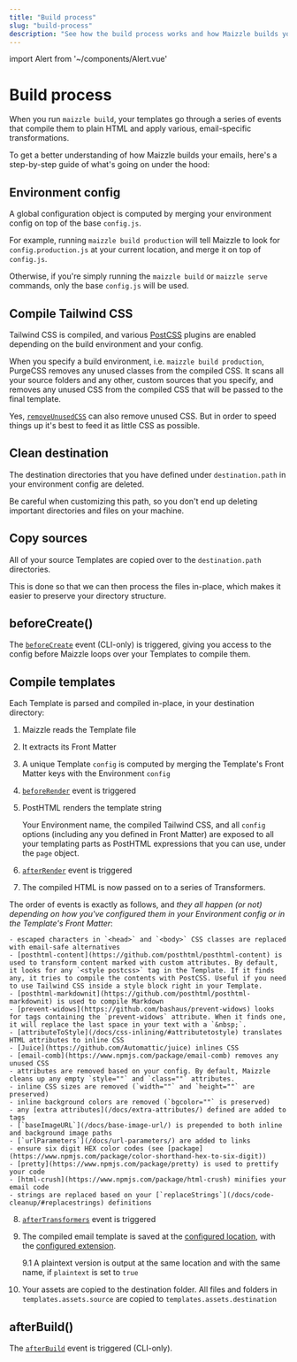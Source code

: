 ```yaml
---
title: "Build process"
slug: "build-process"
description: "See how the build process works and how Maizzle builds your emails"
---
```


import Alert from '~/components/Alert.vue'

# Build process

When you run `maizzle build`, your templates go through a series of events that compile them to plain HTML and apply various, email-specific transformations.

To get a better understanding of how Maizzle builds your emails, here's a step-by-step guide of what's going on under the hood:

## Environment config

A global configuration object is computed by merging your environment config on top of the base `config.js`.

For example, running `maizzle build production` will tell Maizzle to look for `config.production.js` at your current location, and merge it on top of `config.js`.

Otherwise, if you're simply running the `maizzle build` or `maizzle serve` commands, only the base `config.js` will be used.

## Compile Tailwind CSS

Tailwind CSS is compiled, and various [PostCSS](https://postcss.org/) plugins are enabled depending on the build environment and your config.

When you specify a build environment, i.e. `maizzle build production`, PurgeCSS removes any unused classes from the compiled CSS. It scans all your source folders and any other, custom sources that you specify, and removes any unused CSS from the compiled CSS that will be passed to the final template.

<alert>Yes, <a href="/docs/code-cleanup/#removeunusedcss"><code>removeUnusedCSS</code></a> can also remove unused CSS. But in order to speed things up it's best to feed it as little CSS as possible.</alert>

## Clean destination

The destination directories that you have defined under `destination.path` in your environment config are deleted.

<alert type="warning">Be careful when customizing this path, so you don't end up deleting important directories and files on your machine.</alert>

## Copy sources

All of your source Templates are copied over to the `destination.path` directories. 

This is done so that we can then process the files in-place, which makes it easier to preserve your directory structure.

## beforeCreate()

The [`beforeCreate`](/docs/events/#beforecreate) event (CLI-only) is triggered, giving you access to the config before Maizzle loops over your Templates to compile them.

## Compile templates

Each Template is parsed and compiled in-place, in your destination directory:

1. Maizzle reads the Template file

2. It extracts its Front Matter

3. A unique Template `config` is computed by merging the Template's Front Matter keys with the Environment `config`
  
4. [`beforeRender`](/docs/events/#beforerender) event is triggered

5. PostHTML renders the template string

    Your Environment name, the compiled Tailwind CSS, and all `config` options (including any you defined in Front Matter) are exposed to all your templating parts as PostHTML expressions that you can use, under the `page` object.

6. [`afterRender`](/docs/events/#afterrender) event is triggered

7. The compiled HTML is now passed on to a series of Transformers. 

  The order of events is exactly as follows, and *they all happen (or not) depending on how you've configured them in your Environment config or in the Template's Front Matter*:

    - escaped characters in `<head>` and `<body>` CSS classes are replaced with email-safe alternatives
    - [posthtml-content](https://github.com/posthtml/posthtml-content) is used to transform content marked with custom attributes. By default, it looks for any `<style postcss>` tag in the Template. If it finds any, it tries to compile the contents with PostCSS. Useful if you need to use Tailwind CSS inside a style block right in your Template.
    - [posthtml-markdownit](https://github.com/posthtml/posthtml-markdownit) is used to compile Markdown
    - [prevent-widows](https://github.com/bashaus/prevent-widows) looks for tags containing the `prevent-widows` attribute. When it finds one, it will replace the last space in your text with a `&nbsp;`.
    - [attributeToStyle](/docs/css-inlining/#attributetostyle) translates HTML attributes to inline CSS
    - [Juice](https://github.com/Automattic/juice) inlines CSS
    - [email-comb](https://www.npmjs.com/package/email-comb) removes any unused CSS
    - attributes are removed based on your config. By default, Maizzle cleans up any empty `style=""` and `class=""` attributes.
    - inline CSS sizes are removed (`width=""` and `height=""` are preserved)
    - inline background colors are removed (`bgcolor=""` is preserved)
    - any [extra attributes](/docs/extra-attributes/) defined are added to tags
    - [`baseImageURL`](/docs/base-image-url/) is prepended to both inline and background image paths
    - [`urlParameters`](/docs/url-parameters/) are added to links
    - ensure six digit HEX color codes (see [package](https://www.npmjs.com/package/color-shorthand-hex-to-six-digit))
    - [pretty](https://www.npmjs.com/package/pretty) is used to prettify your code
    - [html-crush](https://www.npmjs.com/package/html-crush) minifies your email code
    - strings are replaced based on your [`replaceStrings`](/docs/code-cleanup/#replacestrings) definitions

8. [`afterTransformers`](/docs/events/#aftertransformers) event is triggered

9. The compiled email template is saved at the [configured location](/docs/build-config/#path), with the [configured extension](/docs/build-config/#extension).

    9.1 A plaintext version is output at the same location and with the same name, if `plaintext` is set to `true`

10. Your assets are copied to the destination folder. All files and folders in `templates.assets.source` are copied to `templates.assets.destination`

## afterBuild()

The [`afterBuild`](/docs/events/#afterbuild) event is triggered (CLI-only).
